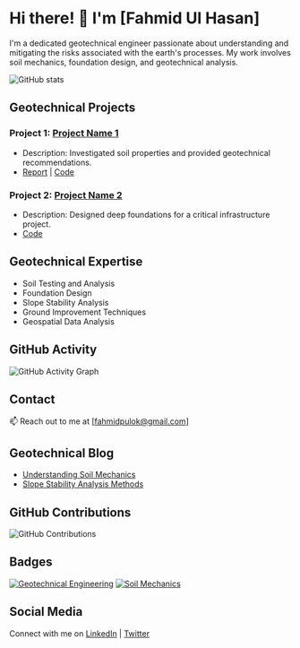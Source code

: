 # Hi there! 👋 I'm [Fahmid Ul Hasan]

I'm a dedicated geotechnical engineer passionate about understanding and mitigating the risks associated with the earth's processes. My work involves soil mechanics, foundation design, and geotechnical analysis.

![GitHub stats](https://github-readme-stats.vercel.app/api?username=FahmidUlHasan&show_icons=true)

## Geotechnical Projects

### Project 1: [Project Name 1](link-to-repo-1)
- Description: Investigated soil properties and provided geotechnical recommendations.
- [Report](link-to-report) | [Code](link-to-repo-1)

### Project 2: [Project Name 2](link-to-repo-2)
- Description: Designed deep foundations for a critical infrastructure project.
- [Code](link-to-repo-2)

## Geotechnical Expertise

- Soil Testing and Analysis
- Foundation Design
- Slope Stability Analysis
- Ground Improvement Techniques
- Geospatial Data Analysis

## GitHub Activity

![GitHub Activity Graph](https://activity-graph.herokuapp.com/graph?username=FahmidUlHasan)

## Contact

📫 Reach out to me at [fahmidpulok@gmail.com]

## Geotechnical Blog

- [Understanding Soil Mechanics](link-to-post-1)
- [Slope Stability Analysis Methods](link-to-post-2)

## GitHub Contributions

![GitHub Contributions](https://github.com/FahmmidUlHasan)

## Badges

[![Geotechnical Engineering](https://img.shields.io/badge/Geotechnical%20Engineering-Expert-brown)](https://www.geotechnical.org)
[![Soil Mechanics](https://img.shields.io/badge/Soil%20Mechanics-Enthusiast-green)](https://www.soilmechanics.org)

## Social Media

Connect with me on [LinkedIn](https://www.linkedin.com/yourusername) | [Twitter](https://twitter.com/yourusername)

